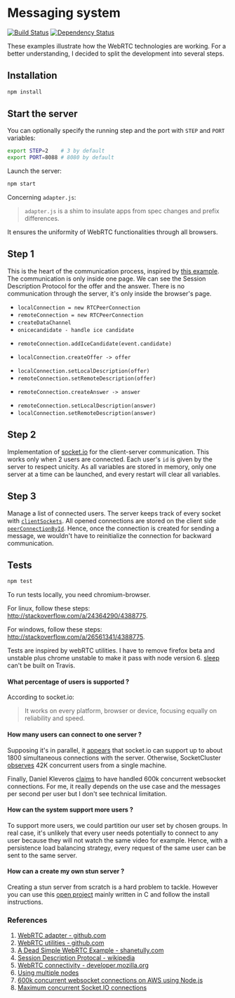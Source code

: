 Messaging system
================
[![Build Status](https://img.shields.io/travis/LilMeyer/webRTC-examples/master.svg?style=flat-square)](https://travis-ci.org/LilMeyer/webRTC-examples)
[![Dependency Status](https://img.shields.io/david/LilMeyer/webRTC-examples/master.svg?style=flat-square)](https://david-dm.org/lilmeyer/webRTC-examples)

These examples illustrate how the WebRTC technologies are working. For a better
understanding, I decided to split the development into several steps.

## Installation

```bash
npm install
```

## Start the server

You can optionally specify the running step and the port with `STEP` and `PORT`
variables:

```bash
export STEP=2    # 3 by default
export PORT=8088 # 8080 by default
```

Launch the server:
```bash
npm start
```

Concerning `adapter.js`:

> `adapter.js` is a shim to insulate apps from spec changes and prefix differences.

It ensures the uniformity of WebRTC functionalities through all browsers.


## Step 1

This is the heart of the communication process, inspired by
[this example](https://github.com/webrtc/samples/blob/gh-pages/src/content/datachannel/basic/js/main.js).
The communication is only inside one page. We can see the Session Description
Protocol for the offer and the answer. There is no communication through the
server, it's only inside the browser's page.


 * `localConnection = new RTCPeerConnection`
 * `remoteConnection = new RTCPeerConnection`
 * `createDataChannel`
 * `onicecandidate - handle ice candidate`
  - `remoteConnection.addIceCandidate(event.candidate)`
 * `localConnection.createOffer -> offer`
  - `localConnection.setLocalDescription(offer)`
  - `remoteConnection.setRemoteDescription(offer)`
 * `remoteConnection.createAnswer -> answer`
  - `remoteConnection.setLocalDescription(answer)`
  - `localConnection.setRemoteDescription(answer)`

## Step 2

Implementation of [socket.io](http://socket.io/) for the client-server
communication. This works only when 2 users are connected. Each user's `id` is
given by the server to respect unicity. As all variables are stored in memory,
only one server at a time can be launched, and every restart will clear all
variables.


## Step 3

Manage a list of connected users. The server keeps track of every socket with
[`clientSockets`](https://github.com/LilMeyer/webRTC-examples/blob/master/src/step3/index.js#L14).
All opened connections are stored on the client side [`peerConnectionById`](https://github.com/LilMeyer/webRTC-examples/blob/master/src/step3/public/js/main.js#L10).
Hence, once the connection is created for sending a message, we wouldn't have to
reinitialize the connection for backward communication.

## Tests

```bash
npm test
```
To run tests locally, you need chromium-browser.

For linux, follow these steps: http://stackoverflow.com/a/24364290/4388775.

For windows, follow these steps: http://stackoverflow.com/a/26561341/4388775.

Tests are inspired by webRTC utilities. I have to remove firefox beta and
unstable plus chrome unstable to make it pass with node version 6.
[sleep](https://github.com/erikdubbelboer/node-sleep) can't be built on Travis.


#### What percentage of users is supported ?

According to socket.io:

> It works on every platform, browser or device, focusing equally on reliability
> and speed.


#### How many users can connect to one server ?

Supposing it's in parallel, it [appears](http://stackoverflow.com/questions/15872788/maximum-concurrent-socket-io-connections) that socket.io can support up to about
1800 simultaneous connections with the server. Otherwise, SocketCluster [observes](http://socketcluster.io/#!/performance)
42K concurrent users from a single machine.

Finally, Daniel Kleveros [claims](https://www.jayway.com/2015/04/13/600k-concurrent-websocket-connections-on-aws-using-node-js/)
to have handled 600k concurrent websocket connections.
For me, it really depends on the use case and the messages per second per
user but I don't see technical limitation.


#### How can the system support more users ?

To support more users, we could partition our user set by chosen groups. In real
case, it's unlikely that every user needs potentially to connect to any user
because they will not watch the same video for example. Hence, with a
persistence load balancing strategy, every request of the same user can be sent
to the same server.

#### How can a create my own stun server ?

Creating a stun server from scratch is a hard problem to tackle. However you can use this [open project](https://github.com/coturn/coturn) mainly written in C and follow the install instructions.


### References
 1. [WebRTC adapter - github.com](https://github.com/webrtc/adapter)
 2. [WebRTC utilities - github.com](https://github.com/webrtc/utilities)
 3. [A Dead Simple WebRTC Example - shanetully.com](https://shanetully.com/2014/09/a-dead-simple-webrtc-example/)
 4. [Session Description Protocal - wikipedia](https://en.wikipedia.org/wiki/Session_Description_Protocol)
 5. [WebRTC connectivity - developer.mozilla.org](https://developer.mozilla.org/en-US/docs/Web/API/WebRTC_API/Connectivity)
 6. [Using multiple nodes](http://socket.io/docs/using-multiple-nodes/)
 7. [600k concurrent websocket connections on AWS using Node.js](https://www.jayway.com/2015/04/13/600k-concurrent-websocket-connections-on-aws-using-node-js/)
 8. [Maximum concurrent Socket.IO connections](http://stackoverflow.com/questions/15872788/maximum-concurrent-socket-io-connections)
